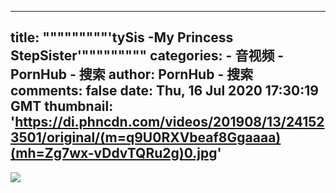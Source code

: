 
---
title: """""""""'tySis -My Princess StepSister'"""""""""
categories: 
    - 音视频
    - PornHub - 搜索
author: PornHub - 搜索
comments: false
date: Thu, 16 Jul 2020 17:30:19 GMT
thumbnail: 'https://di.phncdn.com/videos/201908/13/241523501/original/(m=q9U0RXVbeaf8Ggaaaa)(mh=Zg7wx-vDdvTQRu2g)0.jpg'
---

<div>   
<img src="https://di.phncdn.com/videos/201908/13/241523501/original/(m=q9U0RXVbeaf8Ggaaaa)(mh=Zg7wx-vDdvTQRu2g)0.jpg" referrerpolicy="no-referrer">  
</div>
            